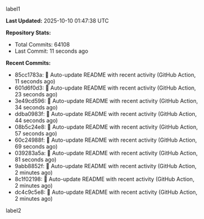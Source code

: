 
label1 
<!-- ACTIVITY_START -->
**Last Updated:** 2025-10-10 01:47:38 UTC

**Repository Stats:**
- Total Commits: 64108
- Last Commit: 11 seconds ago

**Recent Commits:**
- 85cc1783a: 🤖 Auto-update README with recent activity (GitHub Action, 11 seconds ago)
- 601d6f0d3: 🤖 Auto-update README with recent activity (GitHub Action, 23 seconds ago)
- 3e49cd596: 🤖 Auto-update README with recent activity (GitHub Action, 34 seconds ago)
- ddba0983f: 🤖 Auto-update README with recent activity (GitHub Action, 44 seconds ago)
- 08b5c24e8: 🤖 Auto-update README with recent activity (GitHub Action, 57 seconds ago)
- 60c24988f: 🤖 Auto-update README with recent activity (GitHub Action, 69 seconds ago)
- 039283a5a: 🤖 Auto-update README with recent activity (GitHub Action, 81 seconds ago)
- 9abb8852f: 🤖 Auto-update README with recent activity (GitHub Action, 2 minutes ago)
- 8c1f02198: 🤖 Auto-update README with recent activity (GitHub Action, 2 minutes ago)
- dc4c9c5e8: 🤖 Auto-update README with recent activity (GitHub Action, 2 minutes ago)
<!-- ACTIVITY_END -->

label2
